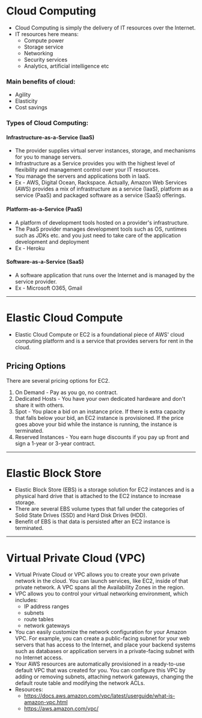 # Cloud Computing
* Cloud Computing is simply the delivery of IT resources over the Internet.
* IT resources here means:
    * Compute power
    * Storage service
    * Networking
    * Security services
    * Analytics, artificial intelligence etc

### Main benefits of cloud:
* Agility
* Elasticity
* Cost savings

### Types of Cloud Computing:
#### Infrastructure-as-a-Service (IaaS)
* The provider supplies virtual server instances, storage, and mechanisms for you to manage servers.
* Infrastructure as a Service provides you with the highest level of flexibility and management control over your IT resources.
* You manage the servers and applications both in IaaS.
* Ex - AWS, Digital Ocean, Rackspace.
Actually, Amazon Web Services (AWS) provides a mix of infrastructure as a service (IaaS), platform as a service (PaaS) and packaged software as a service (SaaS) offerings.
#### Platform-as-a-Service (PaaS)
* A platform of development tools hosted on a provider's infrastructure.
* The PaaS provider manages development tools such as OS, runtimes such as JDKs etc. and you just need to take care of the application development and deployment
* Ex - Heroku
#### Software-as-a-Service (SaaS)
* A software application that runs over the Internet and is managed by the service provider.
* Ex - Microsoft O365, Gmail
****
# Elastic Cloud Compute
* Elastic Cloud Compute or EC2 is a foundational piece of AWS' cloud computing platform and is a service that provides servers for rent in the cloud.

## Pricing Options
There are several pricing options for EC2.
1. On Demand - Pay as you go, no contract.
2. Dedicated Hosts - You have your own dedicated hardware and don't share it with others.
3. Spot - You place a bid on an instance price. If there is extra capacity that falls below your bid, an EC2 instance is provisioned. If the price goes above your bid while the instance is running, the instance is terminated.
4. Reserved Instances - You earn huge discounts if you pay up front and sign a 1-year or 3-year contract.
****
# Elastic Block Store
* Elastic Block Store (EBS) is a storage solution for EC2 instances and is a physical hard drive that is attached to the EC2 instance to increase storage.
* There are several EBS volume types that fall under the categories of Solid State Drives (SSD) and Hard Disk Drives (HDD).
* Benefit of EBS is that data is persisted after an EC2 instance is terminated.
****
# Virtual Private Cloud (VPC)
* Virtual Private Cloud or VPC allows you to create your own private network in the cloud. You can launch services, like EC2, inside of that private network. A VPC spans all the Availability Zones in the region.
* VPC allows you to control your virtual networking environment, which includes:
    * IP address ranges
    * subnets
    * route tables
    * network gateways
* You can easily customize the network configuration for your Amazon VPC. For example, you can create a public-facing subnet for your web servers that has access to the Internet, and place your backend systems such as databases or application servers in a private-facing subnet with no Internet access.
* Your AWS resources are automatically provisioned in a ready-to-use default VPC that was created for you. You can configure this VPC by adding or removing subnets, attaching network gateways, changing the default route table and modifying the network ACLs.
* Resources:
    * https://docs.aws.amazon.com/vpc/latest/userguide/what-is-amazon-vpc.html
    * https://aws.amazon.com/vpc/
     